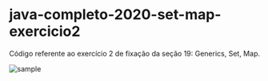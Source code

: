 # java-completo-2020-set-map-exercicio2

Código referente ao exercício 2 de fixação da seção 19: Generics, Set, Map.

<image src="https://raw.githubusercontent.com/BruE0/java-completo-2020/master/javaCompleto2020SetMapExercicio1/sample.png" alt="sample">
